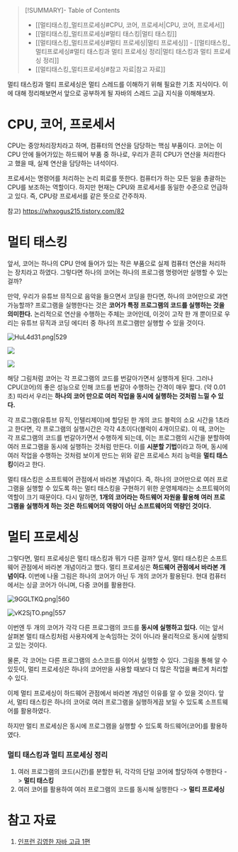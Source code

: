 >[!SUMMARY]- Table of Contents
>- [[멀티태스킹_멀티프로세싱#CPU, 코어, 프로세서|CPU, 코어, 프로세서]]
>- [[멀티태스킹_멀티프로세싱#멀티 태스킹|멀티 태스킹]]
>- [[멀티태스킹_멀티프로세싱#멀티 프로세싱|멀티 프로세싱]]
>        - [[멀티태스킹_멀티프로세싱#멀티 태스킹과 멀티 프로세싱 정리|멀티 태스킹과 멀티 프로세싱 정리]]
>- [[멀티태스킹_멀티프로세싱#참고 자료|참고 자료]]

멀티 태스킹과 멀티 프로세싱은 멀티 스레드를 이해하기 위해 필요한 기초 지식이다.
이에 대해 정리해보면서 앞으로 공부하게 될 자바의 스레드 고급 지식을 이해해보자.
# CPU, 코어, 프로세서

CPU는 중앙처리장치라고 하며, 컴퓨터의 연산을 담당하는 핵심 부품이다.
코어는 이 CPU 안에 들어가있는 하드웨어 부품 중 하나로, 우리가 흔히 CPU가 연산을 처리한다고 했을 때, 실제 연산을 담당하는 녀석이다.

프로세서는 명령어를 처리하는 논리 회로를 뜻한다. 컴퓨터가 하는 모든 일을 총괄하는 CPU를
보조하는 역할이다. 하지만 현재는 CPU와 프로세서를 동일한 수준으로 언급하고 있다.
즉, CPU랑 프로세서를 같은 뜻으로 간주하자.

참고) https://whxogus215.tistory.com/82
# 멀티 태스킹

앞서, 코어는 하나의 CPU 안에 들어가 있는 작은 부품으로 실제 컴퓨터 연산을 처리하는
장치라고 하였다. 그렇다면 하나의 코어는 하나의 프로그램 명령어만 실행할 수 있는걸까?

만약, 우리가 유튜브 뮤직으로 음악을 들으면서 코딩을 한다면, 하나의 코어만으로 과연 가능할까?
프로그램을 실행한다는 것은 **코어가 특정 프로그램의 코드를 실행하는 것을 의미한다.**
논리적으로 연산을 수행하는 주체는 코어인데, 이것이 고작 한 개 뿐이므로 우리는 유튜브 뮤직과 코딩 에디터 중 하나의 프로그램만 실행할 수 있을 것이다.

![HuL4d31.png|529](https://i.imgur.com/HuL4d31.png)

![](https://i.imgur.com/Kv9sMxL.png)


![](https://i.imgur.com/HuL4d31.png)

해당 그림처럼 코어는 각 프로그램의 코드를 번갈아가면서 실행하게 된다.
그러나 CPU(코어)의 좋은 성능으로 인해 코드를 번갈아 수행하는 간격이 매우 짧다. (약 0.01초)
따라서 우리는 **하나의 코어 만으로 여러 작업을 동시에 실행하는 것처럼 느낄 수 있다.**

각 프로그램(유튜브 뮤직, 인텔리제이)에 할당된 한 개의 코드 블럭의 소요 시간을 1초라고 한다면,
각 프로그램의 실행시간은 각각 4초이다(블럭이 4개이므로). 이 때, 코어는 각 프로그램의
코드를 번갈아가면서 수행하게 되는데, 이는 프로그램의 시간을 분할하여 여러 프로그램을
동시에 실행하는 것처럼 만든다. 이를 **시분할 기법**이라고 하며, 동시에 여러 작업을 수행하는 것처럼 보이게 만드는 위와 같은 프로세스 처리 능력을 **멀티 태스킹**이라고 한다.

멀티 태스킹은 소프트웨어 관점에서 바라본 개념이다. 즉, 하나의 코어만으로
여러 프로그램을 실행할 수 있도록 하는 멀티 태스킹을 구현하기 위한 운영체제라는 소프트웨어의
역할이 크기 때문이다. 다시 말하면, **1개의 코어라는 하드웨어 자원을 활용해 여러 프로그램을**
**실행하게 하는 것은 하드웨어의 역량이 아닌 소프트웨어의 역량인 것이다.**
# 멀티 프로세싱

그렇다면, 멀티 프로세싱은 멀티 태스킹과 뭐가 다른 걸까?
앞서, 멀티 태스킹은 소프트웨어 관점에서 바라본 개념이라고 했다. 멀티 프로세싱은
**하드웨어 관점에서 바라본 개념이다.** 이번에 나올 그림은 하나의 코어가 아닌 두 개의 코어가 활용된다. 현대 컴퓨터에서는 싱글 코어가 아니며, 다중 코어를 활용한다.

![9GGLTKQ.png|560](https://i.imgur.com/9GGLTKQ.png)

![vK2SjTO.png|557](https://i.imgur.com/vK2SjTO.png)

이번엔 두 개의 코어가 각각 다른 프로그램의 코드를 **동시에 실행하고 있다.**
이는 앞서 살펴본 멀티 태스킹처럼 사용자에게 눈속임하는 것이 아니라
물리적으로 동시에 실행되고 있는 것이다.

물론, 각 코어는 다른 프로그램의 소스코드를 이어서 실행할 수 있다.
그림을 통해 알 수 있듯이, 멀티 프로세싱은 하나의 코어만을 사용할 때보다 더 많은
작업을 빠르게 처리할 수 있다.

이제 멀티 프로세싱이 하드웨어 관점에서 바라본 개념인 이유를 알 수 있을 것이다.
앞서, 멀티 태스킹은 하나의 코어로 여러 프로그램을 실행하게끔 보일 수 있도록
소프트웨어를 활용하였다.

하지만 멀티 프로세싱은 동시에 프로그램을 실행할 수 있도록 하드웨어(코어)를 활용하였다.
### 멀티 태스킹과 멀티 프로세싱 정리

1. 여러 프로그램의 코드(시간)를 분할한 뒤, 각각의 단일 코어에 할당하여 수행한다
   -> **멀티 태스킹**
2. 여러 코어를 활용하여 여러 프로그램의 코드를 동시해 실행한다 -> **멀티 프로세싱**

# 참고 자료
1. [인프런 김영한 자바 고급 1편](https://www.inflearn.com/course/%EA%B9%80%EC%98%81%ED%95%9C%EC%9D%98-%EC%8B%A4%EC%A0%84-%EC%9E%90%EB%B0%94-%EA%B3%A0%EA%B8%89-1/dashboard)
